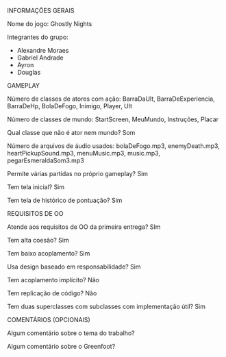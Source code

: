 INFORMAÇÕES GERAIS

Nome do jogo: Ghostly Nights

Integrantes do grupo:
- Alexandre Moraes
- Gabriel Andrade
- Ayron
- Douglas

GAMEPLAY

Número de classes de atores com ação: 
BarraDaUlt, BarraDeExperiencia, BarraDeHp, BolaDeFogo, Inimigo, Player, Ult

Número de classes de mundo: 
StartScreen, MeuMundo, Instruções, Placar

Qual classe que não é ator nem mundo?
Som

Número de arquivos de áudio usados:
bolaDeFogo.mp3, enemyDeath.mp3, heartPickupSound.mp3, menuMusic.mp3, music.mp3, pegarEsmeraldaSom3.mp3

Permite várias partidas no próprio gameplay?
Sim

Tem tela inicial?
Sim

Tem tela de histórico de pontuação?
Sim

REQUISITOS DE OO

Atende aos requisitos de OO da primeira entrega?
SIm

Tem alta coesão?
Sim

Tem baixo acoplamento?
Sim

Usa design baseado em responsabilidade?
Sim

Tem acoplamento implícito?
Não

Tem replicação de código?
Não

Tem duas superclasses com subclasses com implementação útil?
Sim

COMENTÁRIOS (OPCIONAIS)

Algum comentário sobre o tema do trabalho?


Algum comentário sobre o Greenfoot?


